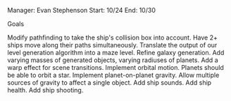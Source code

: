 Manager: Evan Stephenson Start: 10/24 End: 10/30

Goals

Modify pathfinding to take the ship's collision box into account.
Have 2+ ships move along their paths simultaneously.
Translate the output of our level generation algorithm into a maze level.
Refine galaxy generation. Add varying masses of generated objects, varying radiuses of planets.
Add a warp effect for scene transitions.
Implement orbital motion. Planets should be able to orbit a star.
Implement planet-on-planet gravity.
Allow multiple sources of gravity to affect a single object.
Add ship sounds.
Add ship health.
Add ship shooting.
